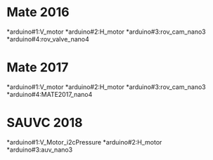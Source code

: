 # Mate 2016
*arduino#1:V_motor
*arduino#2:H_motor
*arduino#3:rov_cam_nano3
*arduino#4:rov_valve_nano4

# Mate 2017
*arduino#1:V_motor
*arduino#2:H_motor
*arduino#3:rov_cam_nano3
*arduino#4:MATE2017_nano4


# SAUVC 2018
*arduino#1:V_Motor_i2cPressure
*arduino#2:H_motor
*arduino#3:auv_nano3